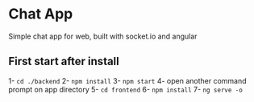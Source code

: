 # Chat App
Simple chat app for web, built with socket.io and angular

## First start after install
1- `cd ./backend`
2- `npm install`
3- `npm start`
4- open another command prompt on app directory
5- `cd frontend`
6- `npm install`
7- `ng serve -o`

